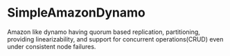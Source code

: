 # SimpleAmazonDynamo
Amazon like dynamo having quorum based replication, partitioning, providing linearizability, and support for concurrent operations(CRUD) even under consistent node failures.
